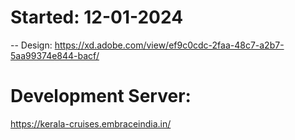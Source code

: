 # Started: 12-01-2024

-- Design: https://xd.adobe.com/view/ef9c0cdc-2faa-48c7-a2b7-5aa99374e844-bacf/ 


# Development Server:
https://kerala-cruises.embraceindia.in/